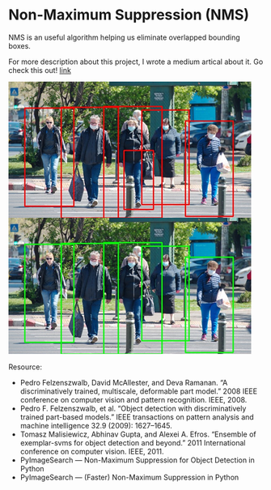 # Non-Maximum Suppression (NMS)

NMS is an useful algorithm helping us eliminate overlapped bounding boxes.

For more description about this project, I wrote a medium artical about it. Go check this out! [link](https://medium.com/lifes-a-struggle/non-maximum-suppression-50334a3ab3e6)

![result](https://github.com/JeremyPai/non_maximum_suppression/blob/master/image/nms.png)

Resource:

+ Pedro Felzenszwalb, David McAllester, and Deva Ramanan. “A discriminatively trained, multiscale, deformable part model.” 2008 IEEE conference on computer vision and pattern recognition. IEEE, 2008.
+ Pedro F. Felzenszwalb, et al. “Object detection with discriminatively trained part-based models.” IEEE transactions on pattern analysis and machine intelligence 32.9 (2009): 1627–1645.
+ Tomasz Malisiewicz, Abhinav Gupta, and Alexei A. Efros. “Ensemble of exemplar-svms for object detection and beyond.” 2011 International conference on computer vision. IEEE, 2011.
+ PyImageSearch — Non-Maximum Suppression for Object Detection in Python
+ PyImageSearch — (Faster) Non-Maximum Suppression in Python
